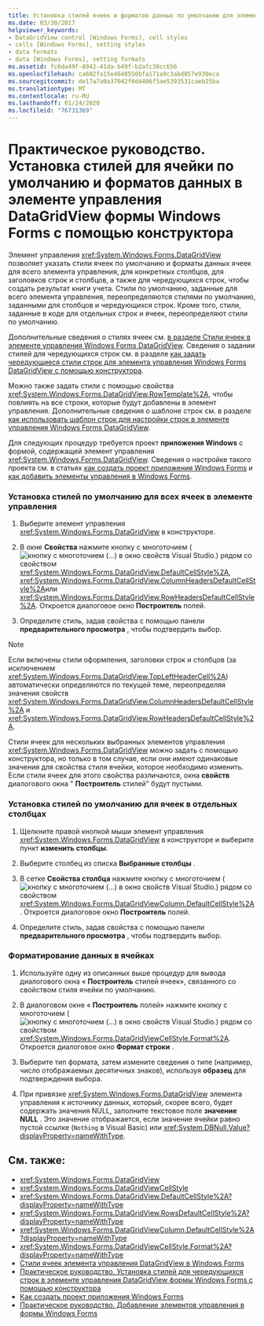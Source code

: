 ```yaml
---
title: Установка стилей ячеек и форматов данных по умолчанию для элемента управления DataGridView с помощью конструктора
ms.date: 03/30/2017
helpviewer_keywords:
- DataGridView control [Windows Forms], cell styles
- cells [Windows Forms], setting styles
- data formats
- data [Windows Forms], setting formats
ms.assetid: fc6da49f-8942-41da-b49f-b2afc38cc656
ms.openlocfilehash: ca602fa15e4648550bfa171a9c3abd057e930eca
ms.sourcegitcommit: de17a7a0a37042f0d4406f5ae5393531caeb25ba
ms.translationtype: MT
ms.contentlocale: ru-RU
ms.lasthandoff: 01/24/2020
ms.locfileid: "76731369"
---
```

# <a name="how-to-set-default-cell-styles-and-data-formats-for-the-windows-forms-datagridview-control-using-the-designer"></a>Практическое руководство. Установка стилей для ячейки по умолчанию и форматов данных в элементе управления DataGridView формы Windows Forms с помощью конструктора

Элемент управления <xref:System.Windows.Forms.DataGridView> позволяет указать стили ячеек по умолчанию и форматы данных ячеек для всего элемента управления, для конкретных столбцов, для заголовков строк и столбцов, а также для чередующихся строк, чтобы создать результат книги учета. Стили по умолчанию, заданные для всего элемента управления, переопределяются стилями по умолчанию, заданными для столбцов и чередующихся строк. Кроме того, стили, заданные в коде для отдельных строк и ячеек, переопределяют стили по умолчанию.

Дополнительные сведения о стилях ячеек см. [в разделе Стили ячеек в элементе управления Windows Forms DataGridView](cell-styles-in-the-windows-forms-datagridview-control.md). Сведения о задании стилей для чередующихся строк см. в разделе [как задать чередующиеся стили строк для элемента управления Windows Forms DataGridView с помощью конструктора](set-alternating-row-styles-for-the-datagrid-using-the-designer.md).

Можно также задать стили с помощью свойства <xref:System.Windows.Forms.DataGridView.RowTemplate%2A>, чтобы повлиять на все строки, которые будут добавлены в элемент управления. Дополнительные сведения о шаблоне строк см. в разделе [как использовать шаблон строк для настройки строк в элементе управления Windows Forms DataGridView](use-the-row-template-to-customize-rows-in-the-datagrid.md).

Для следующих процедур требуется проект **приложения Windows** с формой, содержащей элемент управления <xref:System.Windows.Forms.DataGridView>. Сведения о настройке такого проекта см. в статьях [как создать проект приложения Windows Forms](/visualstudio/ide/step-1-create-a-windows-forms-application-project) и [как добавить элементы управления в Windows Forms](how-to-add-controls-to-windows-forms.md).

### <a name="to-set-default-styles-for-all-cells-in-the-control"></a>Установка стилей по умолчанию для всех ячеек в элементе управления

1. Выберите элемент управления <xref:System.Windows.Forms.DataGridView> в конструкторе.

2. В окне **Свойства** нажмите кнопку с многоточием (![кнопку с многоточием (...) в окно свойств Visual Studio.](./media/visual-studio-ellipsis-button.png)) рядом со свойством <xref:System.Windows.Forms.DataGridView.DefaultCellStyle%2A>, <xref:System.Windows.Forms.DataGridView.ColumnHeadersDefaultCellStyle%2A>или <xref:System.Windows.Forms.DataGridView.RowHeadersDefaultCellStyle%2A>. Откроется диалоговое окно **Построитель** полей.

3. Определите стиль, задав свойства с помощью панели **предварительного просмотра** , чтобы подтвердить выбор.

> [!NOTE]
> Если включены стили оформления, заголовки строк и столбцов (за исключением <xref:System.Windows.Forms.DataGridView.TopLeftHeaderCell%2A>) автоматически определяются по текущей теме, переопределяя значения свойств <xref:System.Windows.Forms.DataGridView.ColumnHeadersDefaultCellStyle%2A> и <xref:System.Windows.Forms.DataGridView.RowHeadersDefaultCellStyle%2A>.
>
> Стили ячеек для нескольких выбранных элементов управления <xref:System.Windows.Forms.DataGridView> можно задать с помощью конструктора, но только в том случае, если они имеют одинаковые значения для свойства стиля ячейки, которое необходимо изменить. Если стили ячеек для этого свойства различаются, окна **свойств** диалогового окна " **Построитель** стилей" будут пустыми.

### <a name="to-set-default-styles-for-cells-in-individual-columns"></a>Установка стилей по умолчанию для ячеек в отдельных столбцах

1. Щелкните правой кнопкой мыши элемент управления <xref:System.Windows.Forms.DataGridView> в конструкторе и выберите пункт **изменить столбцы**.

2. Выберите столбец из списка **Выбранные столбцы** .

3. В сетке **Свойства столбца** нажмите кнопку с многоточием (![кнопку с многоточием (...) в окно свойств Visual Studio.](./media/visual-studio-ellipsis-button.png)) рядом со свойством <xref:System.Windows.Forms.DataGridViewColumn.DefaultCellStyle%2A>. Откроется диалоговое окно **Построитель** полей.

4. Определите стиль, задав свойства с помощью панели **предварительного просмотра** , чтобы подтвердить выбор.

### <a name="to-format-data-in-cells"></a>Форматирование данных в ячейках

1. Используйте одну из описанных выше процедур для вывода диалогового окна « **Построитель** стилей ячеек», связанного со свойством стиля ячейки по умолчанию.

2. В диалоговом окне « **Построитель** полей» нажмите кнопку с многоточием (![кнопку с многоточием (...) в окно свойств Visual Studio.](./media/visual-studio-ellipsis-button.png)) рядом со свойством <xref:System.Windows.Forms.DataGridViewCellStyle.Format%2A>. Откроется диалоговое окно **Формат строки** .

3. Выберите тип формата, затем измените сведения о типе (например, число отображаемых десятичных знаков), используя **образец** для подтверждения выбора.

4. При привязке <xref:System.Windows.Forms.DataGridView> элемента управления к источнику данных, который, скорее всего, будет содержать значения NULL, заполните текстовое поле **значение NULL** . Это значение отображается, если значение ячейки равно пустой ссылке (`Nothing` в Visual Basic) или <xref:System.DBNull.Value?displayProperty=nameWithType>.

## <a name="see-also"></a>См. также:

- <xref:System.Windows.Forms.DataGridView>
- <xref:System.Windows.Forms.DataGridViewCellStyle>
- <xref:System.Windows.Forms.DataGridView.DefaultCellStyle%2A?displayProperty=nameWithType>
- <xref:System.Windows.Forms.DataGridView.RowsDefaultCellStyle%2A?displayProperty=nameWithType>
- <xref:System.Windows.Forms.DataGridViewColumn.DefaultCellStyle%2A?displayProperty=nameWithType>
- <xref:System.Windows.Forms.DataGridViewCellStyle.Format%2A?displayProperty=nameWithType>
- [Стили ячеек элемента управления DataGridView в Windows Forms](cell-styles-in-the-windows-forms-datagridview-control.md)
- [Практическое руководство. Установка стилей для чередующихся строк в элементе управления DataGridView формы Windows Forms с помощью конструктора](set-alternating-row-styles-for-the-datagrid-using-the-designer.md)
- [Как создать проект приложения Windows Forms](/visualstudio/ide/step-1-create-a-windows-forms-application-project)
- [Практическое руководство. Добавление элементов управления в формы Windows Forms](how-to-add-controls-to-windows-forms.md)
